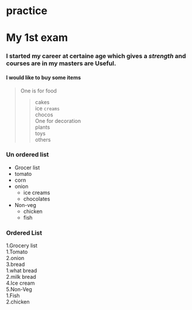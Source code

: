 # practice
# My 1st exam
### I started my career at certaine age which gives a *strength* and courses are in my masters are **Useful**.
#### I would like to buy some items
>One is for food
>>cakes<br>
>>ice ``creams``<br>
>>chocos<br>
>One for decoration<br>
>>plants<br>
>>toys<br>
>>others<br>
### Un ordered list
* Grocer list
* tomato<br>
* corn<br>
* onion<br>
    * ice creams<br>
    * chocolates<br>
* Non-veg<br>
    * chicken<br>
    * fish<br>
### Ordered List
1.Grocery list<br>
1.Tomato<br>
2.onion<br>
3.bread<br>
1.what bread<br>
2.milk bread<br>
4.Ice cream<br>
5.Non-Veg<br>
1.Fish<br>
2.chicken<br>